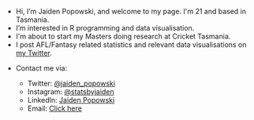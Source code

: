 - Hi, I’m Jaiden Popowski, and welcome to my page. I'm 21 and based in Tasmania.
- I’m interested in R programming and data visualisation.
- I'm about to start my Masters doing research at Cricket Tasmania.
- I post AFL/Fantasy related statistics and relevant data visualisations on <a href="https://twitter.com/jaiden_popowski">my Twitter</a>.

<ul class="roman">
 <li>Contact me via:</li>
 <ul class="square">
  <li>Twitter: <a href="https://twitter.com/jaiden_popowski">@jaiden_popowski</a></li>
  <li>Instagram: <a href="https://www.instagram.com/statsbyjaiden/">@statsbyjaiden</a></li>
  <li>LinkedIn: <a href="https://www.linkedin.com/in/jaiden-popowski-b71003236">Jaiden Popowski</a></li>
  <li>Email: <a href="https://mail.google.com/mail/?view=cm&to=jaidenstats@gmail.com&su=Enquiry from Github">Click here</a></li>
 </ul>
 </li>
</ul>
